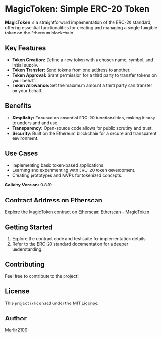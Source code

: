# MagicToken: Simple ERC-20 Token

**MagicToken** is a straightforward implementation of the ERC-20 standard, offering essential functionalities for creating and managing a single fungible token on the Ethereum blockchain.

## Key Features

- **Token Creation:** Define a new token with a chosen name, symbol, and initial supply.
- **Token Transfer:** Send tokens from one address to another.
- **Token Approval:** Grant permission for a third party to transfer tokens on your behalf.
- **Token Allowance:** Set the maximum amount a third party can transfer on your behalf.

## Benefits

- **Simplicity:** Focused on essential ERC-20 functionalities, making it easy to understand and use.
- **Transparency:** Open-source code allows for public scrutiny and trust.
- **Security:** Built on the Ethereum blockchain for a secure and transparent environment.

## Use Cases

- Implementing basic token-based applications.
- Learning and experimenting with ERC-20 token development.
- Creating prototypes and MVPs for tokenized concepts.

**Solidity Version:** 0.8.19

## Contract Address on Etherscan

Explore the MagicToken contract on Etherscan: [Etherscan - MagicToken](https://sepolia.etherscan.io/address/0xF09b477f0ce50FD8f9435268D3dB683d63335Ced)

## Getting Started

1. Explore the contract code and test suite for implementation details.
2. Refer to the ERC-20 standard documentation for a deeper understanding.

## Contributing

Feel free to contribute to the project!

## License

This project is licensed under the [MIT License](LICENSE).

## Author

[Merlin2100](https://github.com/Merlin2100)

